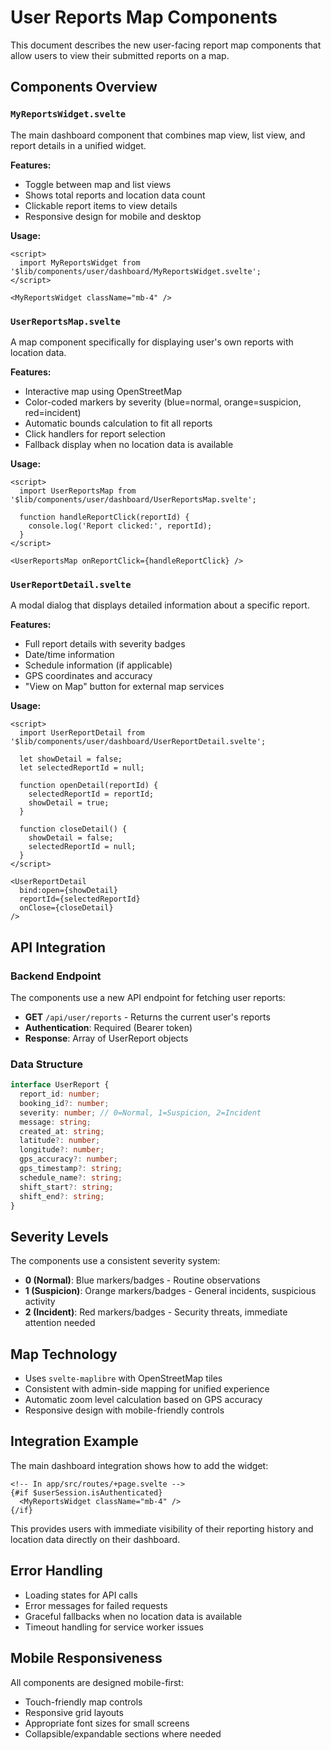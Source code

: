 # User Reports Map Components

This document describes the new user-facing report map components that allow users to view their submitted reports on a map.

## Components Overview

### `MyReportsWidget.svelte`
The main dashboard component that combines map view, list view, and report details in a unified widget.

**Features:**
- Toggle between map and list views
- Shows total reports and location data count
- Clickable report items to view details
- Responsive design for mobile and desktop

**Usage:**
```svelte
<script>
  import MyReportsWidget from '$lib/components/user/dashboard/MyReportsWidget.svelte';
</script>

<MyReportsWidget className="mb-4" />
```

### `UserReportsMap.svelte`
A map component specifically for displaying user's own reports with location data.

**Features:**
- Interactive map using OpenStreetMap
- Color-coded markers by severity (blue=normal, orange=suspicion, red=incident)
- Automatic bounds calculation to fit all reports
- Click handlers for report selection
- Fallback display when no location data is available

**Usage:**
```svelte
<script>
  import UserReportsMap from '$lib/components/user/dashboard/UserReportsMap.svelte';
  
  function handleReportClick(reportId) {
    console.log('Report clicked:', reportId);
  }
</script>

<UserReportsMap onReportClick={handleReportClick} />
```

### `UserReportDetail.svelte`
A modal dialog that displays detailed information about a specific report.

**Features:**
- Full report details with severity badges
- Date/time information
- Schedule information (if applicable)
- GPS coordinates and accuracy
- "View on Map" button for external map services

**Usage:**
```svelte
<script>
  import UserReportDetail from '$lib/components/user/dashboard/UserReportDetail.svelte';
  
  let showDetail = false;
  let selectedReportId = null;
  
  function openDetail(reportId) {
    selectedReportId = reportId;
    showDetail = true;
  }
  
  function closeDetail() {
    showDetail = false;
    selectedReportId = null;
  }
</script>

<UserReportDetail
  bind:open={showDetail}
  reportId={selectedReportId}
  onClose={closeDetail}
/>
```

## API Integration

### Backend Endpoint
The components use a new API endpoint for fetching user reports:

- **GET** `/api/user/reports` - Returns the current user's reports
- **Authentication**: Required (Bearer token)
- **Response**: Array of UserReport objects

### Data Structure
```typescript
interface UserReport {
  report_id: number;
  booking_id?: number;
  severity: number; // 0=Normal, 1=Suspicion, 2=Incident
  message: string;
  created_at: string;
  latitude?: number;
  longitude?: number;
  gps_accuracy?: number;
  gps_timestamp?: string;
  schedule_name?: string;
  shift_start?: string;
  shift_end?: string;
}
```

## Severity Levels

The components use a consistent severity system:

- **0 (Normal)**: Blue markers/badges - Routine observations
- **1 (Suspicion)**: Orange markers/badges - General incidents, suspicious activity
- **2 (Incident)**: Red markers/badges - Security threats, immediate attention needed

## Map Technology

- Uses `svelte-maplibre` with OpenStreetMap tiles
- Consistent with admin-side mapping for unified experience
- Automatic zoom level calculation based on GPS accuracy
- Responsive design with mobile-friendly controls

## Integration Example

The main dashboard integration shows how to add the widget:

```svelte
<!-- In app/src/routes/+page.svelte -->
{#if $userSession.isAuthenticated}
  <MyReportsWidget className="mb-4" />
{/if}
```

This provides users with immediate visibility of their reporting history and location data directly on their dashboard.

## Error Handling

- Loading states for API calls
- Error messages for failed requests
- Graceful fallbacks when no location data is available
- Timeout handling for service worker issues

## Mobile Responsiveness

All components are designed mobile-first:
- Touch-friendly map controls
- Responsive grid layouts
- Appropriate font sizes for small screens
- Collapsible/expandable sections where needed 